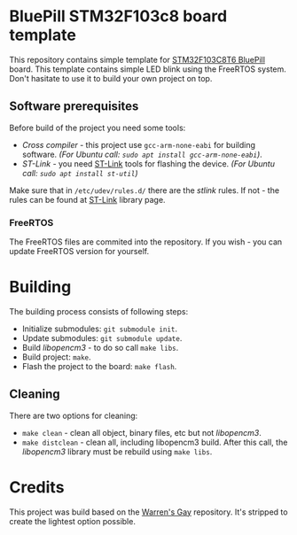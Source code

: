 # BluePill STM32F103c8 board template
This repository contains simple template for [STM32F103C8T6 BluePill](https://stm32-base.org/boards/STM32F103C8T6-Blue-Pill.html "BluePill") board. This template contains simple LED blink using the FreeRTOS system. Don't hasitate to use it to build your own project on top.

## Software prerequisites
Before build of the project you need some tools:

* *Cross compiler* - this project use `gcc-arm-none-eabi` for building software. *(For Ubuntu call: `sudo apt install gcc-arm-none-eabi`)*.
* *ST-Link* - you need [ST-Link](https://github.com/stlink-org/stlink "ST-Link") tools for flashing the device. *(For Ubuntu call: `sudo apt install st-util`)*

Make sure that in `/etc/udev/rules.d/` there are the *stlink* rules. If not - the rules can be found at [ST-Link](https://github.com/stlink-org/stlink "ST-Link") library page.

### FreeRTOS
The FreeRTOS files are commited into the repository. If you wish - you can update FreeRTOS version for yourself.

# Building
The building process consists of following steps:

* Initialize submodules: `git submodule init`.
* Update submodules: `git submodule update`.
* Build *libopencm3* - to do so call `make libs`.
* Build project: `make`.
* Flash the project to the board: `make flash`.

## Cleaning
There are two options for cleaning:

* `make clean` - clean all object, binary files, etc but not *libopencm3*.
* `make distclean` - clean all, including libopencm3 build. After this call, the *libopencm3* library must be rebuild using `make libs`.

# Credits
This project was build based on the [Warren's Gay](https://github.com/ve3wwg/stm32f103c8t6 "Warren's Gay repo") repository. It's stripped to create the lightest option possible.

